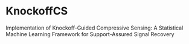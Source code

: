 # KnockoffCS
Implementation of Knockoff-Guided Compressive Sensing: A Statistical Machine Learning Framework for Support-Assured Signal Recovery
